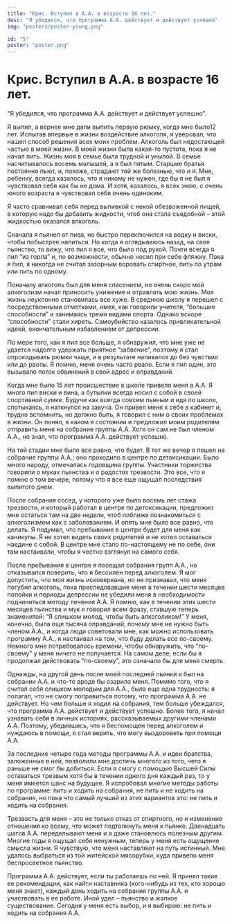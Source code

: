 ```yaml
---
title: "Крис. Вступил в А.А. в возрасте 16 лет."
desc: "Я убедился, что программа А.А. действует и действует успешно"
img: "posters/poster-young.png"

id: "5"
poster: "poster.png"
---
```


# Крис. Вступил в А.А. в возрасте 16 лет.

“Я убедился, что программа А.А. действует и действует успешно”.

Я выпил, а вернее мне дали выпить первую рюмку, когда мне было12 лет. Испытав впервые в жизни воздействие алкоголя, я уверовал, что нашел способ решения всех моих проблем. Алкоголь был недостающей частью в моей жизни. В моей жизни была какая-то пустота, пока я не начал пить. Жизнь моя в семье была трудной и унылой. В семье насчитывалось восемь малышей, а я был пятым. Старшие братья постоянно пьют, и, похоже, страдают той же болезнью, что и я. Мне, ребенку, всегда казалось, что я никому не нужен, где бы я не был я чувствовал себя как бы не дома. И хотя, казалось, я всех знаю, с очень юного возраста я чувствовал себя очень одиноким.

Я часто сравнивал себя перед выпивкой с некой обезвоженной пищей, в которую надо бы добавить жидкости, чтоб она стала съедобной – этой жидкостью оказался алкоголь.

Сначала я пьянел от пива, но быстро переключился на водку и виски, чтобы побыстрее напиться. Но когда я оглядываюсь назад, на свое пьянство, то вижу, что пил я все, что было под рукой. Почти всегда я пил “из горла” и, по возможности, обычно носил при себе фляжку. Пока я пил, я никогда не считал зазорным воровать спиртное, пить по утрам или пить по одному.

Поначалу алкоголь был для меня спасением, но очень скоро мой алкоголизм начал приносить унижение и отравлять мою жизнь. Моя жизнь неуклонно становилась все хуже. В среднюю школу я перешел с посредственными отметками, имея, как говорили учителя, “большие способности” и занимаясь тремя видами спорта. Однако вскоре “способности” стали хиреть. Самоубийство казалось привлекательной идеей, окончательным избавлением от депрессии.

По мере того, как я пил все больше, я обнаружил, что мне уже не удается надолго удержать приятное “забвение”, поэтому я стал опрокидывать рюмки чаще, и в результате напивался до без чувствия или до рвоты. Я помню, меня очень часто рвало. Если я пил один, это вызывало поток обвинений в свой адрес и оправданий.

Когда мне было 15 лет происшествие в школе привело меня в А.А. Я много пил виски и вина, а бутылки всегда носил с собой в своей спортивной сумке. Будучи как всегда совсем пьяным и идя по школе, спотыкаясь, я наткнулся на завуча. Он привел меня к себе в кабинет и, трудно вспомнить, но должно быть, я говорил с ним о своих проблемах в жизни. Он понял, в каком я состоянии и предложил моим родителям отправить меня на собрание группы А.А. Хотя он сам не был членом А.А., но знал, что программа А.А. действует успешно.

На той стадии мне было все равно, что будет. В тот же вечер я пошел на собрание группы А.А.; оно проходило в центре по детоксикации. Было много народу, отмечалась годовщина группы. Участники торжества говорили о муках пьянства и о радостях трезвости. Это все, что я помню о том вечере, потому что я все еще ощущал последствия выпитого днем.

После собрания сосед, у которого уже было восемь лет стажа трезвости, и который работал в центре по детоксикации, предложил мне остаться там на две недели, чтоб поближе познакомиться с алкоголизмом как с заболеванием. И опять мне было все равно, что делать. Я подумал, что пребывание в центре будет для меня как каникулы. Я не хотел видеть своих родителей и не хотел оставаться наедине с собой. В центре мне стало по-настоящему не по себе, они там настаивали, чтобы я честно взглянул на самого себя.

После пребывания в центре я посещал собрания групп А.А., но отказывался поверить, что я бессилен перед алкоголем. Я мог допустить, что моя жизнь исковеркана, но не признавал, что меня погубил алкоголь, пока преследовавшие меня в течении шести месяцев попойки и периоды депрессии не убедили меня в необходимости подчиниться методу лечения А.А. Я помню, как в течении этих шести месяцев пьянства и мук я говорил всем фразу, ставшую теперь знаменитой: “Я слишком молод, чтобы быть алкоголиком!” У меня, конечно, была еще тысяча оправданий, почему мне не нужно быть членом А.А., и когда люди советовали мне, как можно использовать программу А.А., я настаивал на том, что буду делать все по-своему. Немного мне потребовалось времени, чтобы обнаружить, что “по-своему” у меня ничего не получается. На самом деле, если бы я продолжал действовать “по-своему”, это означало бы для меня смерть.

Однажды, на другой день после моей последней пьянки я был на собрании А.А. и что-то вроде бы озарило меня. Помимо того, что я считал себя слишком молодым для А.А., была еще одна трудность: я полагал, что не смогу поправиться потому, что программа А.А. не действует. Но чем больше я ходил на собрания, тем больше убеждался, что программа А.А. действует и действует успешно. Более того, я начал узнавать себя в личных историях, рассказываемых другими членами А.А. Поэтому, убедившись, что я беспомощен перед алкоголем и нуждаюсь в помощи, я стал верить, что могу выздороветь при помощи А.А.

За последние четыре года методы программы А.А. и идеи братства, заложенные в ней, позволили мне достичь многого из того, чего я раньше не смог бы добиться. Если я смогу с помощью Высшей Силы оставаться трезвым хотя бы в течении одного дня каждый раз, то у меня имеется шанс на будущее. Я испробовал многие методы работы по программе: пить и ходить на собрания, не пить и не ходить на собрания, но пока что самый лучший из этих вариантов это: не пить и ходить на собрания.

Трезвость для меня – это не только отказ от спиртного, но и изменение отношения ко всему, что может подтолкнуть меня к пьянке. Двенадцать шагов А.А. переделывают меня и я даже становлюсь полезным другим. Многие годы я ощущал себя ненужным, теперь у меня есть ощущение смысла жизни. Я чувствую, что меня наставляют на путь истинный. Мне удалось выбраться из той житейской мясорубки, куда привело меня беспросветное пьянство.

Программа А.А. действует, если ты работаешь по ней. Я принял такие ее рекомендации, как найти наставника (кого-нибудь из тех, кто хорошо меня знает), каждый день ходить на собрания группы А.А. и участвовать в ее работе. Иной удел – пьянство и жалкое существование. Сегодня у меня есть выбор, и я выбираю: не пить и ходить на собрания А.А.
